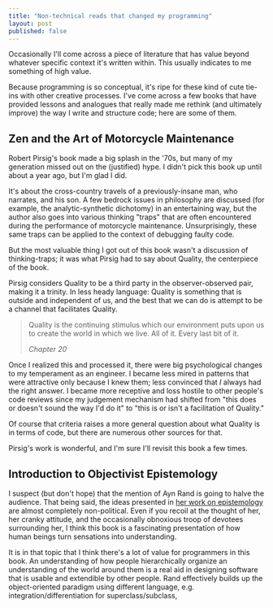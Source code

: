 ```yaml
---
title: "Non-technical reads that changed my programming"
layout: post
published: false
---
```


Occasionally I'll come across a piece of literature that has value beyond
whatever specific context it's written within. This usually indicates to me
something of high value.

Because programming is so conceptual, it's ripe for these kind of cute tie-ins
with other creative processes. I've come across a few books that have provided
lessons and analogues that really made me rethink (and ultimately improve) the
way I write and structure code; here are some of them.


## Zen and the Art of Motorcycle Maintenance

Robert Pirsig's book made a big splash in the '70s, but many of my generation
missed out on the (justified) hype. I didn't pick this book up until about a 
year ago, but I'm glad I did.

It's about the cross-country travels of a previously-insane man, who narrates,
and his son. A few bedrock issues in philosophy are discussed (for example, the
analytic-synthetic dichotomy) in an entertaining way, but the author also goes
into various thinking "traps" that are often encountered during the performance
of motorcycle maintenance. Unsurprisingly, these same traps can be applied to
the context of debugging faulty code.

But the most valuable thing I got out of this book wasn't a discussion of
thinking-traps; it was what Pirsig had to say about Quality, the centerpiece of
the book.

Pirsig considers Quality to be a third party in the observer-observed pair,
making it a trinity. In less heady language: Quality is something that is
outside and independent of us, and the best that we can do is attempt to be
a channel that facilitates Quality.
 
> Quality is the continuing stimulus which our environment puts upon us to
> create the world in which we live. All of it. Every last bit of it.
>
> *Chapter 20*
                                                            

Once I realized this and processed it, there were big psychological changes to
my temperament as an engineer. I became less mired in patterns that were
attractive only because I knew them; less convinced that *I* always had the
right answer.  I became more receptive and loss hostile to other people's code
reviews since my judgement mechanism had shifted from "this does or doesn't
sound the way I'd do it" to "this is or isn't a facilitation of Quality."

Of course that criteria raises a more general question about what Quality is 
in terms of code, but there are numerous other sources for that.

Pirsig's work is wonderful, and I'm sure I'll revisit this book a few times.


## Introduction to Objectivist Epistemology

I suspect (but don't hope) that the mention of Ayn Rand is going to halve the
audience. That being said, the ideas presented in [her work on
epistemology](http://en.wikipedia.org/wiki/Introduction_to_Objectivist_Epistemology)
are almost completely non-political. Even if you recoil at the thought of her,
her cranky attitude, and the occasionally obnoxious troop of devotees
surrounding her, I think this book is a fascinating presentation of how human
beings turn sensations into understanding.

It is in that topic that I think there's a lot of value for programmers in this
book. An understanding of how people hierarchically organize an understanding 
of the world around them is a real aid in designing software that is usable
and extendible by other people. Rand effectively builds up the object-oriented
paradigm using different language, e.g. integration/differentiation for 
superclass/subclass, 

